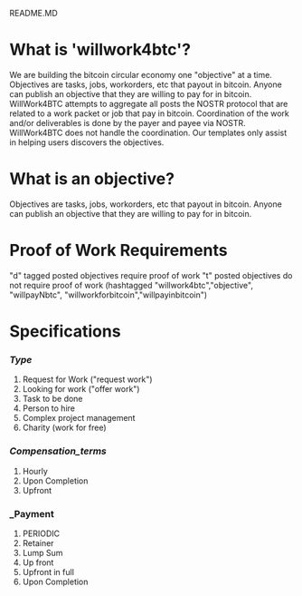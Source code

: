 README.MD

# What is 'willwork4btc'?
We are building the bitcoin circular economy one "objective" at a time. Objectives are tasks, jobs, workorders, etc that payout in bitcoin. Anyone can publish an objective that they are willing to pay for in bitcoin. WillWork4BTC attempts to aggregate all posts the NOSTR protocol that are related to a work packet or job that pay in bitcoin. Coordination of the work and/or deliverables is done by the payer and payee via NOSTR. WillWork4BTC does not handle the coordination. Our templates only assist in helping users discovers the objectives.

# What is an objective?

Objectives are tasks, jobs, workorders, etc that payout in bitcoin. Anyone can publish an objective that they are willing to pay for in bitcoin. 


# Proof of Work Requirements
"d" tagged posted objectives require proof of work
"t" posted objectives do not require proof of work (hashtagged "willwork4btc","objective", "willpayNbtc", "willworkforbitcoin","willpayinbitcoin")


# Specifications

### _Type_
1. Request for Work ("request work")
2. Looking for work ("offer work")
3. Task to be done
4. Person to hire
5. Complex project management
6. Charity (work for free)


### _Compensation_terms_ 
1. Hourly
2. Upon Completion
3. Upfront

### _Payment 
1. PERIODIC
2. Retainer
3. Lump Sum 
4. Up front
5. Upfront in full
6. Upon Completion